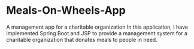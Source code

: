 # Meals-On-Wheels-App
A management app for a charitable organization
In this application, I have implemented Spring Boot and JSP to provide a management system for a charitable organization that donates meals to people in need.
